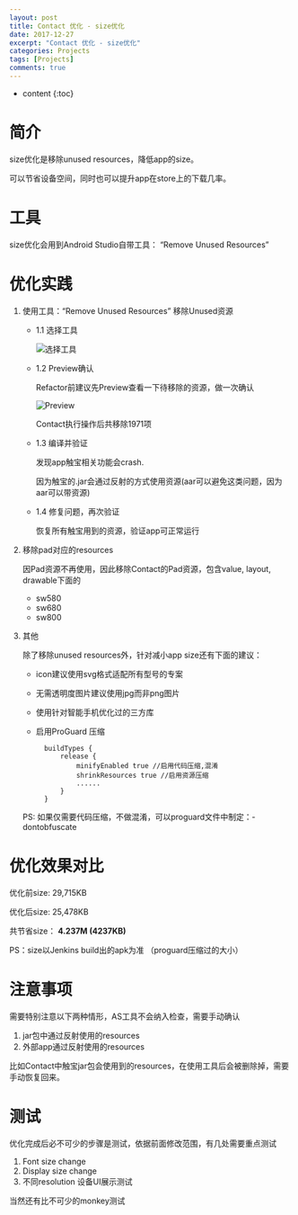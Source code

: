 ```yaml
---
layout: post
title: Contact 优化 - size优化
date: 2017-12-27
excerpt: "Contact 优化 - size优化"
categories: Projects
tags: [Projects]
comments: true
---
```



* content
{:toc}



# 简介

size优化是移除unused resources，降低app的size。

可以节省设备空间，同时也可以提升app在store上的下载几率。

# 工具

size优化会用到Android Studio自带工具： “Remove Unused Resources”

# 优化实践

1. 使用工具：“Remove Unused Resources” 移除Unused资源

    - 1.1 选择工具
    
        ![选择工具](https://github.com/vivianking6855/vivianking6855.github.io/blob/master/datum/images/AS/refactor_1.jpg?raw=true)

    - 1.2 Preview确认
    
        Refactor前建议先Preview查看一下待移除的资源，做一次确认

        ![Preview](https://github.com/vivianking6855/vivianking6855.github.io/blob/master/datum/images/AS/refactor_2.jpg?raw=true)

        Contact执行操作后共移除1971项

    - 1.3 编译并验证

        发现app触宝相关功能会crash. 
   
        因为触宝的.jar会通过反射的方式使用资源(aar可以避免这类问题，因为aar可以带资源)
   
    - 1.4 修复问题，再次验证

        恢复所有触宝用到的资源，验证app可正常运行  

2. 移除pad对应的resources
    
    因Pad资源不再使用，因此移除Contact的Pad资源，包含value, layout, drawable下面的
    
    - sw580
    - sw680
    - sw800    

3. 其他
    
    除了移除unused resources外，针对减小app size还有下面的建议：
    
    - icon建议使用svg格式适配所有型号的专案
    - 无需透明度图片建议使用jpg而非png图片
    - 使用针对智能手机优化过的三方库
    - 启用ProGuard 压缩
   
            buildTypes {
                release {
                    minifyEnabled true //启用代码压缩,混淆
                    shrinkResources true //启用资源压缩
                    ......
                }
            }

    PS: 如果仅需要代码压缩，不做混淆，可以proguard文件中制定：-dontobfuscate

# 优化效果对比

优化前size: 29,715KB	

优化后size: 25,478KB	

共节省size： <b> 4.237M (4237KB) </b>

PS：size以Jenkins build出的apk为准 （proguard压缩过的大小）

# 注意事项

需要特别注意以下两种情形，AS工具不会纳入检查，需要手动确认

1. jar包中通过反射使用的resources
2. 外部app通过反射使用的resources

比如Contact中触宝jar包会使用到的resources，在使用工具后会被删除掉，需要手动恢复回来。

# 测试

优化完成后必不可少的步骤是测试，依据前面修改范围，有几处需要重点测试

1. Font size change
2. Display size change
3. 不同resolution 设备UI展示测试

当然还有比不可少的monkey测试